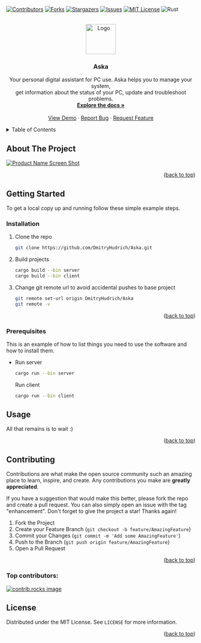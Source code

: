 <a id="readme-top"></a>


[![Contributors][contributors-shield]][contributors-url]
[![Forks][forks-shield]][forks-url]
[![Stargazers][stars-shield]][stars-url]
[![Issues][issues-shield]][issues-url]
[![MIT License][license-shield]][license-url]
![Rust]


<!-- PROJECT LOGO //TODO Add lodo -->
<br />
<div align="center">
  <a href="https://github.com/DmitryHudrich/Aska">
    <img src="Readme/images/logo.png" alt="Logo" width="80" height="80">
  </a>

<h3 align="center">Aska</h3>

  <p align="center">
    Your personal digital assistant for PC use. Aska helps you to manage your system,
    </br>
    get information about the status of your PC, update and troubleshoot problems.
    <br />
    <a href="https://github.com/DmitryHudrich/Aska"><strong>Explore the docs »</strong></a>
    <br />
    <br />
    <a href="https://github.com/DmitryHudrich/Aska">View Demo</a>
    ·
    <a href="https://github.com/DmitryHudrich/Aska/issues/new?labels=bug&template=bug-report---.md">Report Bug</a>
    ·
    <a href="https://github.com/DmitryHudrich/Aska/issues/new?labels=enhancement&template=feature-request---.md">Request Feature</a>
  </p>
</div>



<!-- TABLE OF CONTENTS -->
<details>
  <summary>Table of Contents</summary>
  <ol>
    <li>
      <a href="#about-the-project">About The Project</a>
    </li>
    <li>
      <a href="#getting-started">Getting Started</a>
      <ul>
        <li><a href="#prerequisites">Prerequisites</a></li>
        <li><a href="#installation">Installation</a></li>
      </ul>
    </li>
    <li><a href="#usage">Usage</a></li>
    <li><a href="#contributing">Contributing</a></li>
    <li><a href="#license">License</a></li>
  </ol>
</details>



<!-- ABOUT THE PROJECT -->
## About The Project

[![Product Name Screen Shot][product-screenshot]](https://example.com)

<p align="right">(<a href="#readme-top">back to top</a>)</p>


<!-- GETTING STARTED -->
## Getting Started

To get a local copy up and running follow these simple example steps.

### Installation

1. Clone the repo
   ```sh
   git clone https://github.com/DmitryHudrich/Aska.git
   ```
2. Build projects
   ```sh
   cargo build --bin server
   cargo build --bin client
   ```
3. Change git remote url to avoid accidental pushes to base project
   ```sh
   git remote set-url origin DmitryHudrich/Aska
   git remote -v
   ```

<p align="right">(<a href="#readme-top">back to top</a>)</p>

### Prerequisites

This is an example of how to list things you need to use the software and how to install them.
* Run server
  ```sh
  cargo run --bin server
  ```

  Run client
  ```sh
  cargo run --bin client
  ```


<!-- USAGE EXAMPLES -->
## Usage

All that remains is to wait :)

<p align="right">(<a href="#readme-top">back to top</a>)</p>



<!-- CONTRIBUTING -->
## Contributing

Contributions are what make the open source community such an amazing place to learn, inspire, and create. Any contributions you make are **greatly appreciated**.

If you have a suggestion that would make this better, please fork the repo and create a pull request. You can also simply open an issue with the tag "enhancement".
Don't forget to give the project a star! Thanks again!

1. Fork the Project
2. Create your Feature Branch (`git checkout -b feature/AmazingFeature`)
3. Commit your Changes (`git commit -m 'Add some AmazingFeature'`)
4. Push to the Branch (`git push origin feature/AmazingFeature`)
5. Open a Pull Request

<p align="right">(<a href="#readme-top">back to top</a>)</p>

### Top contributors:

<a href="https://github.com/DmitryHudrich/Aska/graphs/contributors">
  <img src="https://contrib.rocks/image?repo=DmitryHudrich/Aska" alt="contrib.rocks image" />
</a>



<!-- LICENSE -->
## License

Distributed under the MIT License. See `LICENSE` for more information.

<p align="right">(<a href="#readme-top">back to top</a>)</p>




<!-- MARKDOWN LINKS & IMAGES -->
[contributors-shield]: https://img.shields.io/github/contributors/DmitryHudrich/Aska.svg?style=for-the-badge
[contributors-url]: https://github.com/DmitryHudrich/Aska/graphs/contributors
[forks-shield]: https://img.shields.io/github/forks/DmitryHudrich/Aska.svg?style=for-the-badge
[forks-url]: https://github.com/DmitryHudrich/Aska/network/members
[stars-shield]: https://img.shields.io/github/stars/DmitryHudrich/Aska.svg?style=for-the-badge
[stars-url]: https://github.com/DmitryHudrich/Aska/stargazers
[issues-shield]: https://img.shields.io/github/issues/DmitryHudrich/Aska.svg?style=for-the-badge
[issues-url]: https://github.com/DmitryHudrich/Aska/issues
[license-shield]: https://img.shields.io/github/license/DmitryHudrich/Aska.svg?style=for-the-badge
[license-url]: https://github.com/DmitryHudrich/Aska/blob/main/LICENSE
[linkedin-url]: https://linkedin.com/in/linkedin_username
[product-screenshot]: Readme/images/screenshot.png

[Rust]:  	https://img.shields.io/badge/Rust-000000?style=for-the-badge&logo=rust&logoColor=white
[Views]: https://img.shields.io/github/watchers/DmitryHudrich/Aska.svg
